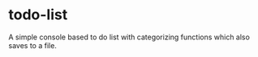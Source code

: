 # todo-list
A simple console based to do list with categorizing functions which also saves to a file.
